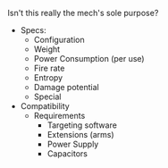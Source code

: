 Isn't this really the mech's sole purpose?
- Specs:
	- Configuration
	- Weight
	- Power Consumption (per use)
	- Fire rate
	- Entropy
	- Damage potential
	- Special
- Compatibility
	- Requirements
		- Targeting software
		- Extensions (arms)
		- Power Supply
		- Capacitors